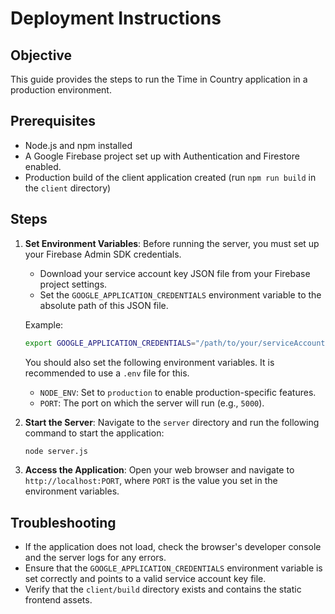 # Deployment Instructions

## Objective
This guide provides the steps to run the Time in Country application in a production environment.

## Prerequisites
- Node.js and npm installed
- A Google Firebase project set up with Authentication and Firestore enabled.
- Production build of the client application created (run `npm run build` in the `client` directory)

## Steps

1.  **Set Environment Variables**:
    Before running the server, you must set up your Firebase Admin SDK credentials.

    -   Download your service account key JSON file from your Firebase project settings.
    -   Set the `GOOGLE_APPLICATION_CREDENTIALS` environment variable to the absolute path of this JSON file.

    Example:

    ```bash
    export GOOGLE_APPLICATION_CREDENTIALS="/path/to/your/serviceAccountKey.json"
    ```

    You should also set the following environment variables. It is recommended to use a `.env` file for this.

    -   `NODE_ENV`: Set to `production` to enable production-specific features.
    -   `PORT`: The port on which the server will run (e.g., `5000`).

2.  **Start the Server**:
    Navigate to the `server` directory and run the following command to start the application:

    ```bash
    node server.js
    ```

3.  **Access the Application**:
    Open your web browser and navigate to `http://localhost:PORT`, where `PORT` is the value you set in the environment variables.

## Troubleshooting
-   If the application does not load, check the browser's developer console and the server logs for any errors.
-   Ensure that the `GOOGLE_APPLICATION_CREDENTIALS` environment variable is set correctly and points to a valid service account key file.
-   Verify that the `client/build` directory exists and contains the static frontend assets.
